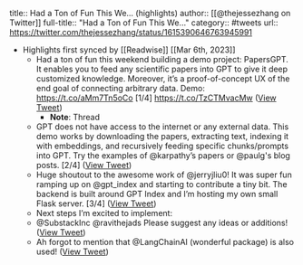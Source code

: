 title:: Had a Ton of Fun This We... (highlights)
author:: [[@thejessezhang on Twitter]]
full-title:: "Had a Ton of Fun This We..."
category:: #tweets
url:: https://twitter.com/thejessezhang/status/1615390646763945991

- Highlights first synced by [[Readwise]] [[Mar 6th, 2023]]
	- Had a ton of fun this weekend building a demo project: PapersGPT. It enables you to feed any scientific papers into GPT to give it deep customized knowledge. Moreover, it’s a proof-of-concept UX of the end goal of connecting arbitrary data. Demo: https://t.co/aMm7Tn5oCo [1/4] https://t.co/TzCTMvacMw ([View Tweet](https://twitter.com/thejessezhang/status/1615390646763945991))
		- **Note**: Thread
	- GPT does not have access to the internet or any external data. This demo works by downloading the papers, extracting text, indexing it with embeddings, and recursively feeding specific chunks/prompts into GPT. Try the examples of @karpathy’s papers or @paulg's blog posts. [2/4] ([View Tweet](https://twitter.com/thejessezhang/status/1615390913882386433))
	- Huge shoutout to the awesome work of @jerryjliu0! It was super fun ramping up on @gpt_index and starting to contribute a tiny bit. The backend is built around GPT Index and I’m hosting my own small Flask server. [3/4] ([View Tweet](https://twitter.com/thejessezhang/status/1615391088277336066))
	- Next steps I’m excited to implement:
	- @SubstackInc @ravithejads Please suggest any ideas or additions! ([View Tweet](https://twitter.com/thejessezhang/status/1615391481149419520))
	- Ah forgot to mention that @LangChainAI (wonderful package) is also used! ([View Tweet](https://twitter.com/thejessezhang/status/1615392598457450496))